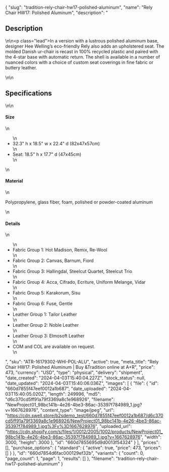 {
  "slug": "tradition-rely-chair-hw17-polished-aluminum",
  "name": "Rely Chair HW17: Polished Aluminum",
  "description": "<h2>Description</h2>\n<!-- split -->\n<p class=\"lead\">In a version with a lustrous polished aluminum base, designer Hee Welling’s eco-friendly Rely also adds an upholstered seat. The molded Danish ur-chair is recast in 100% recycled plastic and paired with the 4-star base with automatic return. The shell is available in a number of nuanced colors with a choice of custom seat coverings in fine fabric or buttery leather.</p>\n<!-- split -->\n<h2>Specifications</h2>\n<!-- split -->\n<h4>Size</h4>\n<ul>\n<li>32.3\" h x 18.5\" w x 22.4\" d (82x47x57cm)</li>\n<li>Seat: 18.5\" h x 17.7\" d (47x45cm)</li>\n</ul>\n<h4>Material</h4>\n<p>Polypropylene, glass fiber, foam, polished or powder-coated aluminum</p>\n<h4>Details</h4>\n<ul>\n<li>Fabric Group 1: Hot Madison, Remix, Re-Wool</li>\n<li>Fabric Group 2: Canvas, Barnum, Fiord</li>\n<li>Fabric Group 3: Hallingdal, Steelcut Quartet, Steelcut Trio</li>\n<li>Fabric Group 4: Acca, Cifrado, Ecriture, Uniform Melange, Vidar</li>\n<li>Fabric Group 5: Karakorum, Sisu</li>\n<li>Fabric Group 6: Fuse, Gentle</li>\n<li>Leather Group 1: Tailor Leather</li>\n<li>Leather Group 2: Noble Leather</li>\n<li>Leather Group 3: Elmosoft Leather</li>\n<li>COM and COL are available on request.</li>\n</ul>",
  "sku": "ATR-16179302-WHI-POL-ALU",
  "active": true,
  "meta_title": "Rely Chair HW17: Polished Aluminum | Buy &Tradition online at A+R",
  "price": 473,
  "currency": "USD",
  "type": "physical",
  "delivery": "shipment",
  "date_created": "2024-04-03T15:40:04.227Z",
  "stock_status": null,
  "date_updated": "2024-04-03T15:40:06.036Z",
  "images": [
    {
      "file": {
        "id": "660d7855f47eef0012a1b687",
        "date_uploaded": "2024-04-03T15:40:05.020Z",
        "length": 249996,
        "md5": "d6c370cd5ff91a79f3369a8c1e968926",
        "filename": "NewProject01_98bc141b-4e26-4be3-86ac-35397f784989_1.jpg?v=1667628976",
        "content_type": "image/jpeg",
        "url": "https://cdn.swell.store/b2sdemo_test/660d7855f47eef0012a1b687/d6c370cd5ff91a79f3369a8c1e968926/NewProject01_98bc141b-4e26-4be3-86ac-35397f784989_1.jpg%3Fv%3D1667628976",
        "uploaded_url": "https://cdn.shopify.com/s/files/1/0012/2005/1002/products/NewProject01_98bc141b-4e26-4be3-86ac-35397f784989_1.jpg?v=1667628976",
        "width": 3000,
        "height": 3000
      },
      "id": "660d7855695d9d0013f54324"
    }
  ],
  "prices": [],
  "purchase_options": {
    "standard": {
      "active": true,
      "price": 473,
      "prices": []
    }
  },
  "id": "660d7854d6fac000129ef32b",
  "variants": {
    "count": 0,
    "page_count": 1,
    "page": 1,
    "results": []
  },
  "filename": "tradition-rely-chair-hw17-polished-aluminum"
}